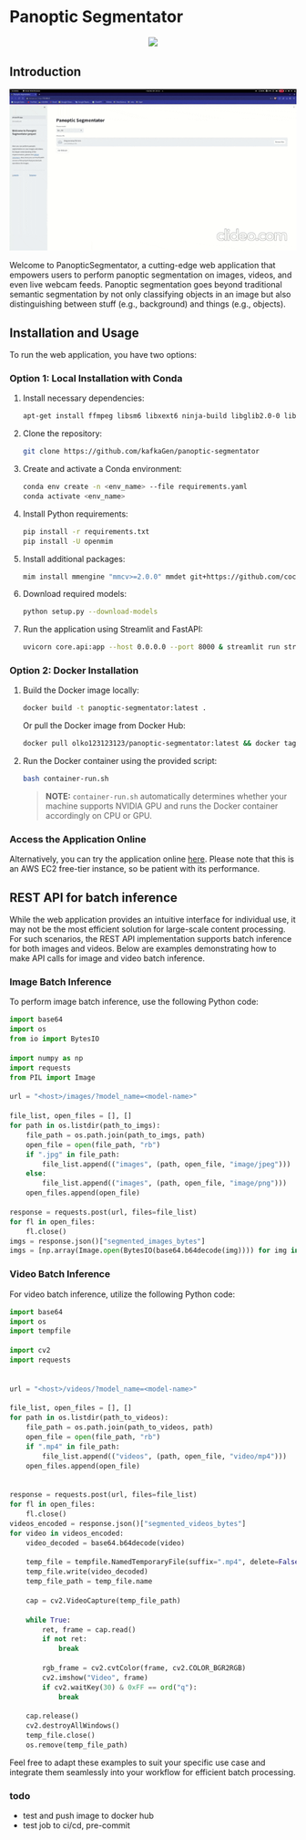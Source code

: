 # Panoptic Segmentator

<div id="header" align="center">
  <img src="https://media.giphy.com/media/M9gbBd9nbDrOTu1Mqx/giphy.gif" width="100"/>
</div>

## Introduction

<div id="header" align="center">
  <img src="demo.gif"/>
</div>

Welcome to PanopticSegmentator, a cutting-edge web application that empowers users to perform panoptic segmentation on images, videos, and even live webcam feeds. Panoptic segmentation goes beyond traditional semantic segmentation by not only classifying objects in an image but also distinguishing between stuff (e.g., background) and things (e.g., objects).

## Installation and Usage

To run the web application, you have two options:

### Option 1: Local Installation with Conda

1. Install necessary dependencies:
    ```bash
    apt-get install ffmpeg libsm6 libxext6 ninja-build libglib2.0-0 libsm6 libxrender-dev libxext6 libgl1-mesa-glx
    ```

2. Clone the repository:
    ```bash
    git clone https://github.com/kafkaGen/panoptic-segmentator
    ```

3. Create and activate a Conda environment:
    ```bash
    conda env create -n <env_name> --file requirements.yaml
    conda activate <env_name>
    ```

4. Install Python requirements:
    ```bash
    pip install -r requirements.txt
    pip install -U openmim
    ```

5. Install additional packages:
    ```bash
    mim install mmengine "mmcv>=2.0.0" mmdet git+https://github.com/cocodataset/panopticapi.git
    ```

6. Download required models:
    ```bash
    python setup.py --download-models
    ```

7. Run the application using Streamlit and FastAPI:
    ```bash
    uvicorn core.api:app --host 0.0.0.0 --port 8000 & streamlit run streamlit_app.py --server.port 8501
    ```

### Option 2: Docker Installation

1. Build the Docker image locally:
    ```bash
    docker build -t panoptic-segmentator:latest .
    ```

    Or pull the Docker image from Docker Hub:
    ```bash
    docker pull olko123123123/panoptic-segmentator:latest && docker tag olko123123123/panoptic-segmentator:latest panoptic-segmentator:latest
    ```

2. Run the Docker container using the provided script:
    ```bash
    bash container-run.sh
    ```

    > **NOTE:** `container-run.sh` automatically determines whether your machine supports NVIDIA GPU and runs the Docker container accordingly on CPU or GPU.

### Access the Application Online

Alternatively, you can try the application online [here](http://54.242.166.254). Please note that this is an AWS EC2 free-tier instance, so be patient with its performance.

## REST API for batch inference
While the web application provides an intuitive interface for individual use, it may not be the most efficient solution for large-scale content processing. For such scenarios, the REST API implementation supports batch inference for both images and videos. Below are examples demonstrating how to make API calls for image and video batch inference.

### Image Batch Inference
To perform image batch inference, use the following Python code:

```python
import base64
import os
from io import BytesIO

import numpy as np
import requests
from PIL import Image

url = "<host>/images/?model_name=<model-name>"

file_list, open_files = [], []
for path in os.listdir(path_to_imgs):
    file_path = os.path.join(path_to_imgs, path)
    open_file = open(file_path, "rb")
    if ".jpg" in file_path:
        file_list.append(("images", (path, open_file, "image/jpeg")))
    else:
        file_list.append(("images", (path, open_file, "image/png")))
    open_files.append(open_file)

response = requests.post(url, files=file_list)
for fl in open_files:
    fl.close()
imgs = response.json()["segmented_images_bytes"]
imgs = [np.array(Image.open(BytesIO(base64.b64decode(img)))) for img in imgs]
```
### Video Batch Inference
For video batch inference, utilize the following Python code:
```python
import base64
import os
import tempfile

import cv2
import requests


url = "<host>/videos/?model_name=<model-name>"

file_list, open_files = [], []
for path in os.listdir(path_to_videos):
    file_path = os.path.join(path_to_videos, path)
    open_file = open(file_path, "rb")
    if ".mp4" in file_path:
        file_list.append(("videos", (path, open_file, "video/mp4")))
    open_files.append(open_file)


response = requests.post(url, files=file_list)
for fl in open_files:
    fl.close()
videos_encoded = response.json()["segmented_videos_bytes"]
for video in videos_encoded:
    video_decoded = base64.b64decode(video)

    temp_file = tempfile.NamedTemporaryFile(suffix=".mp4", delete=False)
    temp_file.write(video_decoded)
    temp_file_path = temp_file.name

    cap = cv2.VideoCapture(temp_file_path)

    while True:
        ret, frame = cap.read()
        if not ret:
            break

        rgb_frame = cv2.cvtColor(frame, cv2.COLOR_BGR2RGB)
        cv2.imshow("Video", frame)
        if cv2.waitKey(30) & 0xFF == ord("q"):
            break

    cap.release()
    cv2.destroyAllWindows()
    temp_file.close()
    os.remove(temp_file_path)
```
Feel free to adapt these examples to suit your specific use case and integrate them seamlessly into your workflow for efficient batch processing.

### todo
- test and push image to docker hub
- test job to ci/cd, pre-commit
